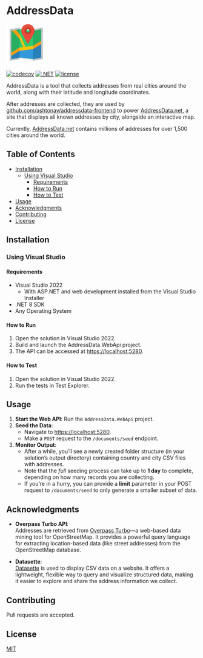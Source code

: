 # AddressData

![banner](docs/logo.png)

[![codecov](https://codecov.io/gh/ashtonav/addressdata/graph/badge.svg?token=ZD0L2LC2U0)](https://codecov.io/gh/ashtonav/addressdata)
[![.NET](https://github.com/ashtonav/addressdata/actions/workflows/dotnet.yml/badge.svg)](https://github.com/ashtonav/addressdata/actions/workflows/dotnet.yml)
[![license](https://img.shields.io/github/license/ashtonav/addressdata.svg)](LICENSE)

AddressData is a tool that collects addresses from real cities around the world, along with their latitude and longitude coordinates.

After addresses are collected, they are used by [github.com/ashtonav/addressdata-frontend](https://github.com/ashtonav/addressdata-frontend) to power [AddressData.net](https://AddressData.net), a site that displays all known addresses by city, alongside an interactive map.

Currently, [AddressData.net](https://AddressData.net) contains millions of addresses for over 1,500 cities around the world.

## Table of Contents

- [Installation](#installation)
    - [Using Visual Studio](#using-visual-studio)
        - [Requirements](#requirements)
        - [How to Run](#how-to-run)
        - [How to Test](#how-to-test)
- [Usage](#usage)
- [Acknowledgments](#acknowledgments)
- [Contributing](#contributing)
- [License](#license)

## Installation

### Using Visual Studio

#### Requirements
- Visual Studio 2022
    - With ASP.NET and web development installed from the Visual Studio Installer
- .NET 8 SDK
- Any Operating System

#### How to Run
1. Open the solution in Visual Studio 2022.
2. Build and launch the AddressData.WebApi project.
3. The API can be accessed at [https://localhost:5280](https://localhost:5280).

#### How to Test
1. Open the solution in Visual Studio 2022.
2. Run the tests in Test Explorer.

## Usage

1. **Start the Web API**: Run the `AddressData.WebApi` project.
2. **Seed the Data**:
    - Navigate to [https://localhost:5280](https://localhost:5280). 
    - Make a `POST` request to the `/documents/seed` endpoint.
3. **Monitor Output**:
    - After a while, you’ll see a newly created folder structure (in your solution’s output directory) containing country and city CSV files with addresses.
    - Note that the *full* seeding process can take up to **1 day** to complete, depending on how many records you are collecting.
    - If you’re in a hurry, you can provide a **limit** parameter in your POST request to `/documents/seed` to only generate a smaller subset of data.

## Acknowledgments

- **Overpass Turbo API**:  
  Addresses are retrieved from [Overpass Turbo](https://overpass-turbo.eu/)—a web-based data mining tool for OpenStreetMap. It provides a powerful query language for extracting location-based data (like street addresses) from the OpenStreetMap database.

- **Datasette**:  
  [Datasette](https://docs.datasette.io/en/stable/) is used to display CSV data on a website. It offers a lightweight, flexible way to query and visualize structured data, making it easier to explore and share the address information we collect.

## Contributing

Pull requests are accepted.

## License

[MIT](https://choosealicense.com/licenses/mit/)
